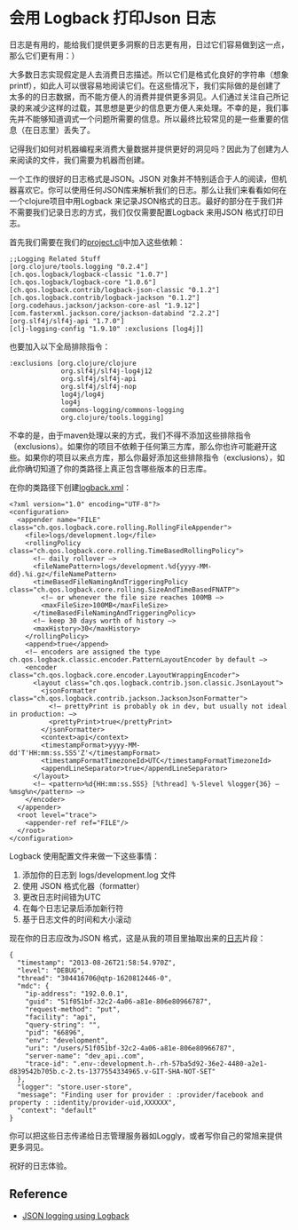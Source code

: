 # 会用 Logback 打印Json 日志
日志是有用的，能给我们提供更多洞察的日志更有用，日过它们容易做到这一点，那么它们更有用：）

大多数日志实现假定是人去消费日志描述。所以它们是格式化良好的字符串（想象printf），如此人可以很容易地阅读它们。在这些情况下，我们实际做的是创建了太多的的日志数据，而不能方便人的消费并提供更多洞见。人们通过关注自己所记录的来减少这样的过载，其思想是更少的信息更方便人来处理。不幸的是，我们事先并不能够知道调式一个问题所需要的信息。所以最终比较常见的是一些重要的信息（在日志里）丢失了。

记得我们如何对机器编程来消费大量数据并提供更好的洞见吗？因此为了创建为人来阅读的文件，我们需要为机器而创建。

一个工作的很好的日志格式是JSON。JSON 对象并不特别适合于人的阅读，但机器喜欢它。你可以使用任何JSON库来解析我们的日志。那么让我们来看看如何在一个clojure项目中用Logback 来记录JSON格式的日志。最好的部分在于我们并不需要我们记录日志的方式，我们仅仅需要配置Logback 来用JSON 格式打印日志。

首先我们需要在我们的[project.clj](https://gist.github.com/sivajag/6654921#file-project-clj)中加入这些依赖：
```
;;Logging Related Stuff
[org.clojure/tools.logging "0.2.4"]
[ch.qos.logback/logback-classic "1.0.7"]
[ch.qos.logback/logback-core "1.0.6"]
[ch.qos.logback.contrib/logback-json-classic "0.1.2"]
[ch.qos.logback.contrib/logback-jackson "0.1.2"]
[org.codehaus.jackson/jackson-core-asl "1.9.12"]
[com.fasterxml.jackson.core/jackson-databind "2.2.2"]
[org.slf4j/slf4j-api "1.7.0"]
[clj-logging-config "1.9.10" :exclusions [log4j]]
```
也要加入以下全局排除指令：
```
:exclusions [org.clojure/clojure
             org.slf4j/slf4j-log4j12
             org.slf4j/slf4j-api
             org.slf4j/slf4j-nop
             log4j/log4j
             log4j
             commons-logging/commons-logging
             org.clojure/tools.logging]
```
不幸的是，由于maven处理以来的方式，我们不得不添加这些排除指令（exclusions）。如果你的项目不依赖于任何第三方库，那么你也许可能避开这些。如果你的项目以来点方库，那么你最好添加这些排除指令（exclusions），如此你确切知道了你的类路径上真正包含哪些版本的日志库。

在你的类路径下创建[logback.xml](https://gist.github.com/sivajag/6654977#file-logback-xml)：
```
<?xml version="1.0" encoding="UTF-8"?>
<configuration>
  <appender name="FILE" class="ch.qos.logback.core.rolling.RollingFileAppender">
    <file>logs/development.log</file>
    <rollingPolicy class="ch.qos.logback.core.rolling.TimeBasedRollingPolicy">
      <!– daily rollover –>
      <fileNamePattern>logs/development.%d{yyyy-MM-dd}.%i.gz</fileNamePattern>
      <timeBasedFileNamingAndTriggeringPolicy class="ch.qos.logback.core.rolling.SizeAndTimeBasedFNATP">
        <!– or whenever the file size reaches 100MB –>
        <maxFileSize>100MB</maxFileSize>
      </timeBasedFileNamingAndTriggeringPolicy>
      <!– keep 30 days worth of history –>
      <maxHistory>30</maxHistory>
    </rollingPolicy>
    <append>true</append>
    <!– encoders are assigned the type ch.qos.logback.classic.encoder.PatternLayoutEncoder by default –>
    <encoder class="ch.qos.logback.core.encoder.LayoutWrappingEncoder">
      <layout class="ch.qos.logback.contrib.json.classic.JsonLayout">
        <jsonFormatter class="ch.qos.logback.contrib.jackson.JacksonJsonFormatter">
          <!– prettyPrint is probably ok in dev, but usually not ideal in production: –>
          <prettyPrint>true</prettyPrint>
        </jsonFormatter>
        <context>api</context>
        <timestampFormat>yyyy-MM-dd'T'HH:mm:ss.SSS'Z'</timestampFormat>
        <timestampFormatTimezoneId>UTC</timestampFormatTimezoneId>
        <appendLineSeparator>true</appendLineSeparator>
      </layout>
      <!– <pattern>%d{HH:mm:ss.SSS} [%thread] %-5level %logger{36} – %msg%n</pattern> –>
    </encoder>
  </appender>
  <root level="trace">
    <appender-ref ref="FILE"/>
  </root>
</configuration>
```
Logback 使用配置文件来做一下这些事情：
1. 添加你的日志到 logs/development.log 文件
2. 使用 JSON 格式化器（formatter）
3. 更改日志时间错为UTC
4. 在每个日志记录后添加新行符
5. 基于日志文件的时间和大小滚动

现在你的日志应改为JSON 格式，这是从我的项目里抽取出来的[日志](https://gist.github.com/sivajag/6655005#file-log-json)片段：
```
{
  "timestamp": "2013-08-26T21:58:54.970Z",
  "level": "DEBUG",
  "thread": "304416706@qtp-1620812446-0",
  "mdc": {
    "ip-address": "192.0.0.1",
    "guid": "51f051bf-32c2-4a06-a81e-806e80966787",
    "request-method": "put",
    "facility": "api",
    "query-string": "",
    "pid": "66896",
    "env": "development",
    "uri": "/users/51f051bf-32c2-4a06-a81e-806e80966787",
    "server-name": "dev_api..com",
    "trace-id": ".env-:development.h-.rh-57ba5d92-36e2-4480-a2e1-d839542b705b.c-2.ts-1377554334965.v-GIT-SHA-NOT-SET"
  },
  "logger": "store.user-store",
  "message": "Finding user for provider : :provider/facebook and property : :identity/provider-uid,XXXXXX",
  "context": "default"
}
```
你可以把这些日志传递给日志管理服务器如Loggly，或者写你自己的常旭来提供更多洞见。

祝好的日志体验。

## Reference
- [JSON logging using Logback](https://sivajag.wordpress.com/2013/09/23/json-logging-using-logback/)
